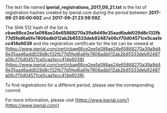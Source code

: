 The text file named **iperial_registrations_2017_09_21.txt** is the list of registration hashes created by iperial.com during the period between **2017-09-21 00:00:00Z** and **2017-09-21 23:59:59Z**.

The SHA 512 hash of the list is **cbae66ce2ee1a098ae24e65868270a39a9d49e35aad6add029d8c132fb77d5fed6a6fe7806adb012ab2b65533deb92487a06cf70d04571ce5caa1ecc414e6039** and the registration certificate for the list can be viewed at [https://www.iperial.com/cert/cbae66ce2ee1a098ae24e65868270a39a9d49e35aad6add029d8c132fb77d5fed6a6fe7806adb012ab2b65533deb92487a06cf70d04571ce5caa1ecc414e6039](https://www.iperial.com/cert/cbae66ce2ee1a098ae24e65868270a39a9d49e35aad6add029d8c132fb77d5fed6a6fe7806adb012ab2b65533deb92487a06cf70d04571ce5caa1ecc414e6039).

To find registrations for a different period, please see the corresponding commit.

For more information, please visit [https://www.iperial.com/](https://www.iperial.com/)
